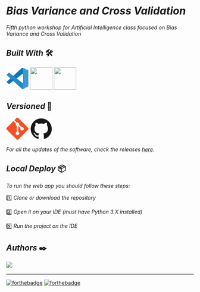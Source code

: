 # ***Bias Variance and Cross Validation***

*Fifth python workshop for Artificial Intelligence class focused on Bias Variance and Cross Validation*

## ***Built With*** 🛠️

<p align="left">
    <a href="https://code.visualstudio.com/" target="_blank"> <img src="https://raw.githubusercontent.com/devicons/devicon/2ae2a900d2f041da66e950e4d48052658d850630/icons/vscode/vscode-original.svg" height="60" width = "60"></a>
     <a href="https://www.python.org" target="_blank"> <img src="https://camo.githubusercontent.com/64b1f535115add5713c419514a1bb8e76aeafbc2e9b6b91c00ddfd697713bbb0/68747470733a2f2f63646e2e6a7364656c6976722e6e65742f6e706d2f4070726f6772616d6d696e672d6c616e6775616765732d6c6f676f732f707974686f6e40302e302e302f707974686f6e5f323536783235362e706e67" height="60" width = "60"></a>
      <a href="https://jupyter.org" target="_blank"> <img src="https://upload.wikimedia.org/wikipedia/commons/thumb/3/38/Jupyter_logo.svg/88px-Jupyter_logo.svg.png?20190118024747" height="60" width = "60"></a>
</p>

## ***Versioned*** 📌

<p align="left">
     <a href="https://git-scm.com/" target="_blank"> <img src="https://raw.githubusercontent.com/devicons/devicon/2ae2a900d2f041da66e950e4d48052658d850630/icons/git/git-original.svg" height="60" width = "60"></a>
    <a href="https://github.com/" target="_blank"> <img src="https://raw.githubusercontent.com/devicons/devicon/2ae2a900d2f041da66e950e4d48052658d850630/icons/github/github-original.svg" height="60" width = "60"></a>
</p>

*For all the updates of the software, check the releases [here](https://github.com/danielaolartebo/PI1-RBE/tags).*

## ***Local Deploy*** 📦

*To run the web app you should follow these steps:*

1️⃣ *Clone or download the repository*

2️⃣ *Open it on your IDE (must have Python 3.X installed)*

5️⃣ *Run the project on the IDE*


## ***Authors*** ✒️

<p align="left">
  <a href="https://github.com/danielaolartebo" target="_blank"> <img src="https://images.weserv.nl/?url=avatars.githubusercontent.com/u/53228651?v=4&h=60&w=60&fit=cover&mask=circle"></a>
</p>

---

[![forthebadge](https://forthebadge.com/images/badges/built-with-love.svg)](https://forthebadge.com)
[![forthebadge](https://forthebadge.com/images/badges/for-you.svg)](https://forthebadge.com)
